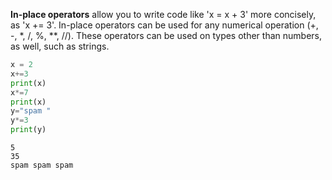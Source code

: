 **In-place operators** allow you to write code like 'x = x + 3' more concisely, as 'x += 3'.
In-place operators can be used for any numerical operation (+, -, *, /, %, **, //). These operators can be used on types other than numbers, as well, such as strings.

``` py
x = 2
x+=3
print(x)
x*=7
print(x)
y="spam "
y*=3
print(y)
```

```
5
35
spam spam spam 
```